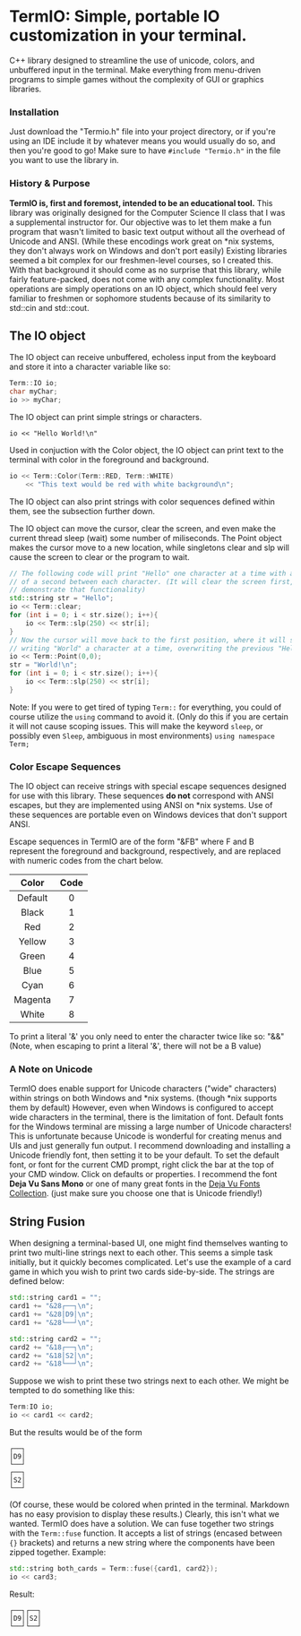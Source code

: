 # TermIO: Simple, portable IO customization in your terminal.
C++ library designed to streamline the use of unicode, colors, and
unbuffered input in the terminal. Make everything from menu-driven programs to
simple games without the complexity of GUI or graphics libraries.

### Installation
Just download the "Termio.h" file into your project directory, or if you're
using an IDE include it by whatever means you would usually do so, and then
you're good to go! Make sure to have `#include "Termio.h"` in the file you
want to use the library in.

### History & Purpose
**TermIO is, first and foremost, intended to be an educational tool.**
This library was originally designed for the Computer Science II class that I
was a supplemental instructor for. Our objective was to let them make a fun
program that wasn't limited to basic text output without all the overhead of
Unicode and ANSI. (While these encodings work great on *nix systems, they don't
always work on Windows and don't port easily) Existing libraries seemed a bit
complex for our freshmen-level courses, so I created this. With that background
it should come as no surprise that this library, while fairly feature-packed,
does not come with any complex functionality. Most operations are simply
operations on an IO object, which should feel very familiar to freshmen or
sophomore students because of its similarity to std::cin and std::cout.

## The IO object
The IO object can receive unbuffered, echoless input from the keyboard and
store it into a character variable like so:
```cpp
Term::IO io;
char myChar;
io >> myChar;
```
The IO object can print simple strings or characters.

`io << "Hello World!\n"`

Used in conjuction with the Color object, the IO object can print text to
the terminal with color in the foreground and background.
```cpp
io << Term::Color(Term::RED, Term::WHITE)
    << "This text would be red with white background\n";
```
The IO object can also print strings with color sequences defined within them,
see the subsection further down.

The IO object can move the cursor, clear the screen, and even make the current
thread sleep (wait) some number of miliseconds. The Point object makes the
cursor move to a new location, while singletons clear and slp will cause the
screen to clear or the program to wait.
```cpp
// The following code will print "Hello" one character at a time with a quarter
// of a second between each character. (It will clear the screen first, just to
// demonstrate that functionality)
std::string str = "Hello";
io << Term::clear;
for (int i = 0; i < str.size(); i++){
    io << Term::slp(250) << str[i];
}
// Now the cursor will move back to the first position, where it will start
// writing "World" a character at a time, overwriting the previous "Hello".
io << Term::Point(0,0);
str = "World!\n";
for (int i = 0; i < str.size(); i++){
    io << Term::slp(250) << str[i];
}
```

Note: If you were to get tired of typing `Term::` for everything, you could
of course utilize the `using` command to avoid it. (Only do this if you are
certain it will not cause scoping issues. This will make the keyword `sleep`,
or possibly even `Sleep`, ambiguous in most environments)
`using namespace Term;`

### Color Escape Sequences
The IO object can receive strings with special escape sequences designed for
use with this library. These sequences **do not** correspond with ANSI escapes,
but they are implemented using ANSI on *nix systems. Use of these sequences
are portable even on Windows devices that don't support ANSI.

Escape sequences in TermIO are of the form "&FB" where F and B represent the 
foreground and background, respectively, and are replaced with numeric codes from the chart below.

| Color    | Code |
| :---:    | :-:  |
| Default  | 0    |
| Black    | 1    |
| Red      | 2    |
| Yellow   | 3    |
| Green    | 4    |
| Blue     | 5    |
| Cyan     | 6    |
| Magenta  | 7    |
| White    | 8    |

To print a literal '&' you only need to enter the character twice like so: "&&"
(Note, when escaping to print a literal '&', there will not be a B value)

### A Note on Unicode
TermIO does enable support for Unicode characters ("wide" characters) within
strings on both Windows and *nix systems. (though *nix supports them by
default) However, even when Windows is configured to accept wide characters in
the terminal, there is the limitation of font. Default fonts for the Windows
terminal are missing a large number of Unicode characters! This is unfortunate
because Unicode is wonderful for creating menus and UIs and just generally fun
output. I recommend downloading and installing a Unicode friendly font, then
setting it to be your default.
To set the default font, or font for the current CMD prompt, right click the
bar at the top of your CMD window. Click on defaults or properties.
I recommend  the font **Deja Vu Sans Mono** or one of many great fonts in
the [Deja Vu Fonts Collection](https://dejavu-fonts.github.io/). (just make sure you choose one that is Unicode friendly!)

## String Fusion
When designing a terminal-based UI, one might find themselves wanting to print
two multi-line strings next to each other. This seems a simple task initially,
but it quickly becomes complicated.
Let's use the example of a card game in which you wish to print two cards
side-by-side. The strings are defined below:
```cpp
std::string card1 = "";
card1 += "&28┌──┐\n";
card1 += "&28│D9│\n";
card1 += "&28└──┘\n";

std::string card2 = "";
card2 += "&18┌──┐\n";
card2 += "&18│S2│\n";
card2 += "&18└──┘\n";
```
Suppose we wish to print these two strings next to each other. We might be
tempted to do something like this:
```cpp
Term:IO io;
io << card1 << card2;
```
But the results would be of the form
```
┌──┐
│D9│
└──┘
┌──┐
│S2│
└──┘
```
(Of course, these would be colored when printed in the terminal. Markdown has
no easy provision to display these results.)
Clearly, this isn't what we wanted. TermIO does have a solution. We can fuse
together two strings with the `Term::fuse` function. It accepts a list of
strings (encased between `{}` brackets) and returns a new string where the
components have been zipped together. Example:
```cpp
std::string both_cards = Term::fuse({card1, card2});
io << card3;
```
Result:
```
┌──┐┌──┐
│D9││S2│
└──┘└──┘
```